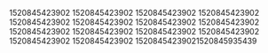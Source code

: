 1520845423902
1520845423902
1520845423902
1520845423902
1520845423902
1520845423902
1520845423902
1520845423902
1520845423902
1520845423902
1520845423902
1520845423902
1520845423902
1520845423902
15208454239021520845935439